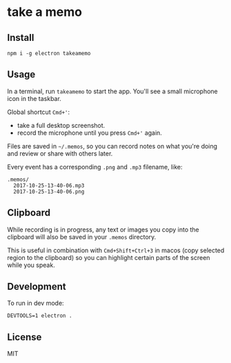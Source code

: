 # take a memo

## Install

```
npm i -g electron takeamemo
```

## Usage

In a terminal, run `takeamemo` to start the app. You'll see a small microphone icon in the taskbar.

Global shortcut `Cmd+'`:

- take a full desktop screenshot.
- record the microphone until you press `Cmd+'` again.

Files are saved in `~/.memos`, so you can record notes on what you're doing and review or share with others later.

Every event has a corresponding `.png` and `.mp3` filename, like:

```
.memos/
  2017-10-25-13-40-06.mp3
  2017-10-25-13-40-06.png
```

## Clipboard

While recording is in progress, any text or images you copy into the clipboard will also be saved in your `.memos` directory.

This is useful in combination with `Cmd+Shift+Ctrl+3` in macos (copy selected region to the clipboard) so you can highlight certain parts of the screen while you speak.

## Development

To run in dev mode:

```
DEVTOOLS=1 electron .
```

## License

MIT
